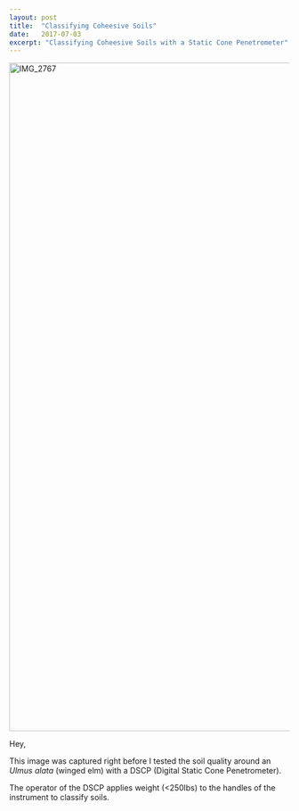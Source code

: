 ```yaml
---
layout: post
title:  "Classifying Coheesive Soils"
date:   2017-07-03
excerpt: "Classifying Coheesive Soils with a Static Cone Penetrometer"
---
```


<a data-flickr-embed="true"  href="https://www.flickr.com/photos/151443203@N05/35042292784/in/photostream/" title="IMG_2767"><img src="https://farm5.staticflickr.com/4297/35042292784_c4a82579ae_h.jpg" width="1600" height="1200" alt="IMG_2767"></a><script async src="//embedr.flickr.com/assets/client-code.js" charset="utf-8"></script>

 Hey,

 This image was captured right before I tested the soil quality around an _Ulmus alata_ (winged elm) with a DSCP (Digital Static Cone Penetrometer).

 The operator of the DSCP applies weight (<250lbs) to the handles of the instrument to classify soils. 